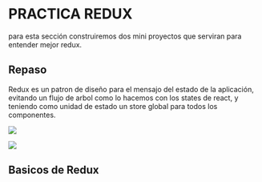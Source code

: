 # PRACTICA REDUX 

para esta sección construiremos dos mini proyectos que serviran para entender mejor redux.

## Repaso
Redux es un patron de diseño para el mensajo del estado de la aplicación, evitando un flujo de arbol como lo hacemos con los states de react, y teniendo como unidad de estado un store global para todos los componentes.

![](https://github.com/daandradec/redux_ingsoft_II/ideas_principales.png)

![](https://github.com/daandradec/redux_ingsoft_II/terminologia.png)

## Basicos de Redux



